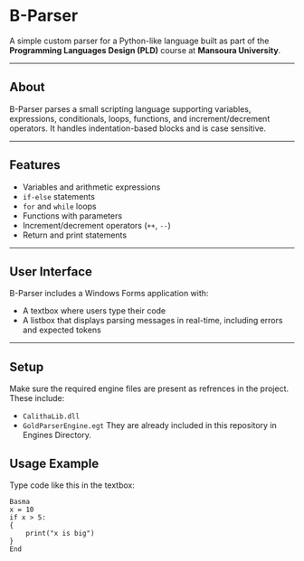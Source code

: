 # B-Parser

A simple custom parser for a Python-like language built as part of the **Programming Languages Design (PLD)** course at **Mansoura University**.

---

## About

B-Parser parses a small scripting language supporting variables, expressions, conditionals, loops, functions, and increment/decrement operators. It handles indentation-based blocks and is case sensitive.

---

## Features

- Variables and arithmetic expressions  
- `if-else` statements  
- `for` and `while` loops  
- Functions with parameters  
- Increment/decrement operators (`++`, `--`)  
- Return and print statements  

---

## User Interface

B-Parser includes a Windows Forms application with:

- A textbox where users type their code  
- A listbox that displays parsing messages in real-time, including errors and expected tokens  

---

## Setup

Make sure the required engine files are present as refrences in the project. These include:

- `CalithaLib.dll`
- `GoldParserEngine.egt`
They are already included in this repository in Engines Directory.


## Usage Example

Type code like this in the textbox:

```basma
Basma
x = 10
if x > 5:
{
    print("x is big")
}
End

